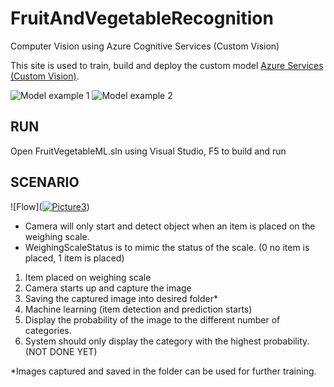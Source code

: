 # FruitAndVegetableRecognition
Computer Vision using Azure Cognitive Services (Custom Vision)

This site is used to train, build and deploy the custom model [Azure Services (Custom Vision)](https://www.customvision.ai/).

![Model example 1](https://ibb.co/kx6WHj6)
![Model example 2](https://ibb.co/qnnJS6n)

## RUN
Open FruitVegetableML.sln using Visual Studio, F5 to build and run


## SCENARIO
![Flow](<a href="https://ibb.co/NSGTzh9"><img src="https://i.ibb.co/gVc4C1S/Picture3.png" alt="Picture3" border="0"></a>)

- Camera will only start and detect object when an item is placed on the weighing scale.
- WeighingScaleStatus is to mimic the status of the scale. (0 no item is placed, 1 item is placed)

1. Item placed on weighing scale
2. Camera starts up and capture the image
3. Saving the captured image into desired folder*
4. Machine learning (item detection and prediction starts)
5. Display the probability of the image to the different number of categories.
6. System should only display the category with the highest probability. (NOT DONE YET)


*Images captured and saved in the folder can be used for further training.

